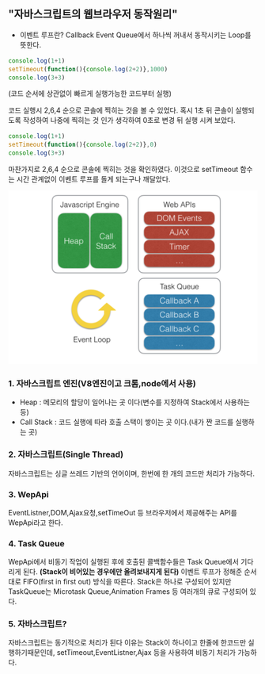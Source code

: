 ## "자바스크립트의 웹브라우저 동작원리"

- 이벤트 루프란?
Callback Event Queue에서 하나씩 꺼내서 동작시키는 Loop를 뜻한다.

```Javascript
console.log(1+1)
setTimeout(function(){console.log(2+2)},1000)
console.log(3+3)
```
(코드 순서에 상관없이 빠르게 실행가능한 코드부터 실행)

코드 실행시 2,6,4 순으로 콘솔에 찍히는 것을 볼 수 있었다.
혹시 1초 뒤 콘솔이 실행되도록 작성하여 나중에 찍히는 것 인가 생각하여
0초로 변경 뒤 실행 시켜 보았다.
```Javascript
console.log(1+1)
setTimeout(function(){console.log(2+2)},0)
console.log(3+3)
```
마찬가지로 2,6,4 순으로 콘솔에 찍히는 것을 확인하였다.
이것으로 setTimeout 함수는 시간 관계없이 이벤트 루프를 돌게 되는구나 깨달았다.

![](eventLoop.png)

### 1. 자바스크립트 엔진(V8엔진이고 크롬,node에서 사용)
- Heap : 메모리의 할당이 일어나는 곳 이다(변수를 지정하여 Stack에서 사용하는 등)
- Call Stack : 코드 실행에 따라 호출 스택이 쌓이는 곳 이다.(내가 짠 코드를 실행하는 곳)

### 2. 자바스크립트(Single Thread)
자바스크립트는 싱글 쓰레드 기반의 언어이며, 한번에 한 개의 코드만 처리가 가능하다.

### 3. WepApi
EventListner,DOM,Ajax요청,setTimeOut 등 브라우저에서 제공해주는 API를 WepApi라고 한다.

### 4. Task Queue
WepApi에서 비동기 작업이 실행된 후에 호출된 콜백함수들은 Task Queue에서 기다리게 된다.
__(Stack이 비어있는 경우에만 올려보내지게 된다)__
이벤트 루프가 정해준 순서대로 FIFO(first in first out) 방식을 따른다.
Stack은 하나로 구성되어 있지만 TaskQueue는 Microtask Queue,Animation Frames 등 여러개의 큐로 구성되어 있다.

### 5. 자바스크립트?
자바스크립트는 동기적으로 처리가 된다 이유는 Stack이 하나이고 한줄에 한코드만 실행하기때문인데,
setTimeout,EventListner,Ajax 등을 사용하여 비동기 처리가 가능하다.